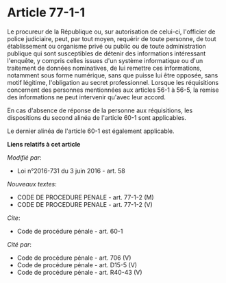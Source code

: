 # Article 77-1-1

Le procureur de la République ou, sur autorisation de celui-ci, l'officier de police judiciaire, peut, par tout moyen,
requérir de toute personne, de tout établissement ou organisme privé ou public ou de toute administration publique qui sont
susceptibles de détenir des informations intéressant l'enquête, y compris celles issues d'un système informatique ou d'un
traitement de données nominatives, de lui remettre ces informations, notamment sous forme numérique, sans que puisse lui être
opposée, sans motif légitime, l'obligation au secret professionnel. Lorsque les réquisitions concernent des personnes
mentionnées aux articles 56-1 à 56-5, la remise des informations ne peut intervenir qu'avec leur accord. 

En cas d'absence de réponse de la personne aux réquisitions, les dispositions du second alinéa de l'article 60-1 sont
applicables.

Le dernier alinéa de l'article 60-1 est également applicable.

**Liens relatifs à cet article**

_Modifié par_:

  - Loi n°2016-731 du 3 juin 2016 - art. 58

_Nouveaux textes_:

  - CODE DE PROCEDURE PENALE - art. 77-1-2 (M)
  - CODE DE PROCEDURE PENALE - art. 77-1-2 (V)

_Cite_:

  - Code de procédure pénale - art. 60-1

_Cité par_:

  - Code de procédure pénale - art. 706 (V)
  - Code de procédure pénale - art. D15-5 (V)
  - Code de procédure pénale - art. R40-43 (V)
